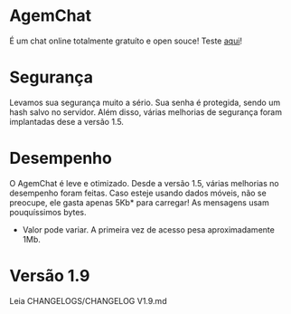 # AgemChat
É um chat online totalmente gratuíto e open souce!
Teste <a href="https://randomcoolprojects.github.io/AgemChat/index.html">aqui</a>!
# Segurança  
Levamos sua segurança muito a sério. Sua senha é protegida, sendo um hash salvo no servidor. Além disso, várias melhorias de segurança foram implantadas dese a versão 1.5.
# Desempenho  
O AgemChat é leve e otimizado. Desde a versão 1.5, várias melhorias no desempenho foram feitas. Caso esteje usando dados móveis, não se preocupe, ele gasta apenas 5Kb* para carregar! As mensagens usam pouquíssimos bytes.
* Valor pode variar. A primeira vez de acesso pesa aproximadamente 1Mb.
# Versão 1.9
Leia CHANGELOGS/CHANGELOG V1.9.md
